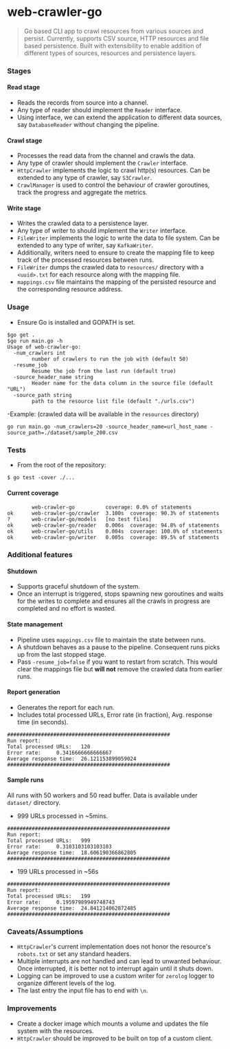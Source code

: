 # web-crawler-go

> Go based CLI app to crawl resources from various sources and persist. Currently, supports CSV source, HTTP resources and file based persistence. Built with extensibility to enable addition of different types of sources, resources and persistence layers.

### Stages

#### Read stage
- Reads the records from source into a channel.
- Any type of reader should implement the `Reader` interface.
- Using interface, we can extend the application to different data sources, say `DatabaseReader` without changing the pipeline.

#### Crawl stage
- Processes the read data from the channel and crawls the data.
- Any type of crawler should implement the `Crawler` interface.
- `HttpCrawler` implements the logic to crawl http(s) resources. Can be extended to any type of crawler, say `S3Crawler`.
- `CrawlManager` is used to control the behaviour of crawler goroutines, track the progress and aggregate the metrics.

#### Write stage
- Writes the crawled data to a persistence layer.
- Any type of writer to should implement the `Writer` interface.
- `FileWriter` implements the logic to write the data to file system. Can be extended to any type of writer, say `KafkaWriter`.
- Additionally, writers need to ensure to create the mapping file to keep track of the processed resources between runs.
- `FileWriter` dumps the crawled data to `resources/` directory with a `<uuid>.txt` for each resource along with the mapping file.
- `mappings.csv` file maintains the mapping of the persisted resource and the corresponding resource address.

### Usage
- Ensure Go is installed and GOPATH is set.
```
$go get .
$go run main.go -h
Usage of web-crawler-go:
  -num_crawlers int
        number of crawlers to run the job with (default 50)
  -resume_job
        Resume the job from the last run (default true)
  -source_header_name string
        Header name for the data column in the source file (default "URL")
  -source_path string
        path to the resource list file (default "./urls.csv")
```

-Example: (crawled data will be available in the `resources` directory)
```
go run main.go -num_crawlers=20 -source_header_name=url_host_name -source_path=./dataset/sample_200.csv
```

### Tests
- From the root of the repository:
```
$ go test -cover ./...
```

#### Current coverage
```
        web-crawler-go          coverage: 0.0% of statements
ok      web-crawler-go/crawler  3.100s  coverage: 90.3% of statements
?       web-crawler-go/models   [no test files]
ok      web-crawler-go/reader   0.006s  coverage: 94.8% of statements
ok      web-crawler-go/utils    0.004s  coverage: 100.0% of statements
ok      web-crawler-go/writer   0.005s  coverage: 89.5% of statements
```

### Additional features

#### Shutdown
- Supports graceful shutdown of the system.
- Once an interrupt is triggered, stops spawning new goroutines and waits for the writes to complete and ensures all the crawls in progress are completed and no effort is wasted.

#### State management
- Pipeline uses `mappings.csv` file to maintain the state between runs.
- A shutdown behaves as a pause to the pipeline. Consequent runs picks up from the last stopped stage.
- Pass `-resume_job=false` if you want to restart from scratch. This would clear the mappings file but **will not** remove the crawled data from earlier runs.

#### Report generation
- Generates the report for each run.
- Includes total processed URLs, Error rate (in fraction), Avg. response time (in seconds).

```
#####################################################
Run report:
Total processed URLs:   120
Error rate:     0.3416666666666667
Average response time:  26.121153899059024
#####################################################
```

#### Sample runs
All runs with 50 workers and 50 read buffer. Data is available under `dataset/` directory.
- 999 URLs processed in ~5mins.
```
#####################################################
Run report:
Total processed URLs:   999
Error rate:     0.3103103103103103
Average response time:  18.606190366862805
#####################################################
```

- 199 URLs processed in ~56s
```
#####################################################
Run report:
Total processed URLs:   199
Error rate:     0.19597989949748743
Average response time:  24.841214062872485
#####################################################
```

### Caveats/Assumptions
- `HttpCrawler`'s current implementation does not honor the resource's `robots.txt` or set any standard headers.
- Multiple interrupts are not handled and can lead to unwanted behaviour. Once interrupted, it is better not to interrupt again until it shuts down.
- Logging can be improved to use a custom writer for `zerolog` logger to organize different levels of the log.
- The last entry the input file has to end with `\n`.

### Improvements
- Create a docker image which mounts a volume and updates the file system with the resources.
- `HttpCrawler` should be improved to be built on top of a custom client.